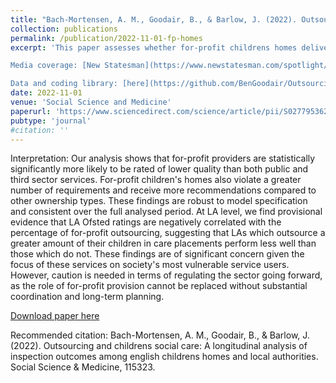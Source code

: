 ```yaml
---
title: "Bach-Mortensen, A. M., Goodair, B., & Barlow, J. (2022). Outsourcing and childrens social care: A longitudinal analysis of inspection outcomes among english childrens homes and local authorities."
collection: publications
permalink: /publication/2022-11-01-fp-homes
excerpt: 'This paper assesses whether for-profit childrens homes deliver better or worse quality care than council-run homes. We find that council-run homes are better on average. <br> <br> 

Media coverage: [New Statesman](https://www.newstatesman.com/spotlight/2022/10/outsourced-children-homes-poor-standards-ratings-commodities), [Guardian](https://www.theguardian.com/commentisfree/2023/jun/04/the-guardian-view-on-outsourced-childrens-homes-the-wrong-model) <br>

Data and coding library: [here](https://github.com/BenGoodair/Outsourcing_childrens_social_care)'
date: 2022-11-01
venue: 'Social Science and Medicine'
paperurl: 'https://www.sciencedirect.com/science/article/pii/S0277953622006293'
pubtype: 'journal'
#citation: ''
---
```


Interpretation:  Our analysis shows that for-profit providers are statistically significantly more likely to be rated of lower quality than both public and third sector services. For-profit children's homes also violate a greater number of requirements and receive more recommendations compared to other ownership types. These findings are robust to model specification and consistent over the full analysed period. At LA level, we find provisional evidence that LA Ofsted ratings are negatively correlated with the percentage of for-profit outsourcing, suggesting that LAs which outsource a greater amount of their children in care placements perform less well than those which do not. These findings are of significant concern given the focus of these services on society's most vulnerable service users. However, caution is needed in terms of regulating the sector going forward, as the role of for-profit provision cannot be replaced without substantial coordination and long-term planning.

[Download paper here](https://www.sciencedirect.com/science/article/pii/S0277953622006293/pdfft?md5=92beba493b27da937f1b196f9783b2f2&pid=1-s2.0-S0277953622006293-main.pdf)

Recommended citation: Bach-Mortensen, A. M., Goodair, B., & Barlow, J. (2022). Outsourcing and childrens social care: A longitudinal analysis of inspection outcomes among english childrens homes and local authorities. Social Science & Medicine, 115323.